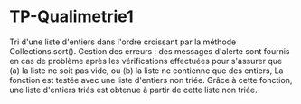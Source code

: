 # TP-Qualimetrie1
Tri d'une liste d'entiers dans l'ordre croissant par la méthode Collections.sort().
Gestion des erreurs : des messages d'alerte sont fournis en cas de problème après les vérifications effectuées pour s'assurer que (a) la liste ne  soit pas vide, ou (b) la liste ne contienne que des entiers,
La fonction est testée avec une liste d'entiers non triée.
Grâce à cette fonction, une liste d'entiers triés est obtenue à partir de cette liste non triée.
